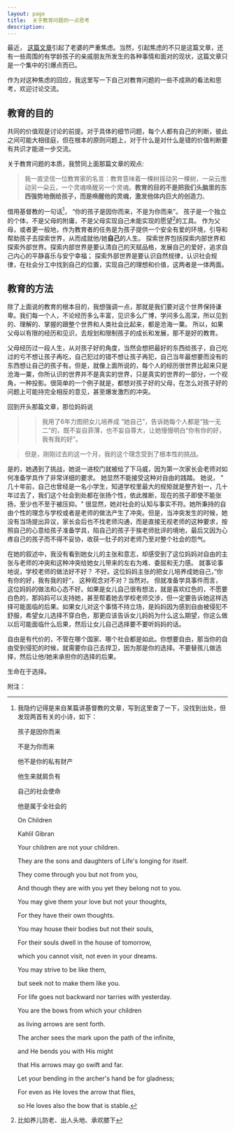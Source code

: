 ```yaml
---
layout: page
title:  关于教育问题的一点思考
description: 
---
```



最近， [这篇文章](https://mp.weixin.qq.com/s?__biz=MzA4NzM1Nzg3MA==&mid=2657302219&idx=1&sn=a526998cdc2fa5b011a0a836d11bf2ab&scene=1&srcid=0602UbzhtRRfCUpzqI2IFYB1&key=f5c31ae61525f82e288ad2679fb9b67b31270399ef4df4900759c452cb888093e58d3484ca53e5248edbfee662af99cd&ascene=0&uin=NTQ0ODg2MzAw&devicetype=iMac+MacBookAir6%2C2+OSX+OSX+10.11.5+build(15F34)&version=11020201&pass_ticket=HxQsjZL1P8r4VpJXZj0UteoeNV2kTCZwgYNl2cWn%2FruKmgRoygEJUUauQTjFVDtM)引起了老婆的严重焦虑。当然，引起焦虑的不只是这篇文章，还有一些周围的有学龄孩子的亲戚朋友所发生的各种事情和面对的现状，这篇文章只是一个集中的引爆点而已。

作为对这种焦虑的回应，我这里写一下自己对教育问题的一些不成熟的看法和思考，欢迎讨论交流。

## 教育的目的

共同的价值观是讨论的前提。对于具体的细节问题，每个人都有自己的判断，彼此之间可能大相径庭，但在根本的原则问题上，对于什么是对什么是错的价值判断要有共识才能进一步交流。

关于教育问题的本质，我赞同上面那篇文章的观点:

> 我一直坚信一位教育家的名言：教育意味着一棵树摇动另一棵树，一朵云推动另一朵云，一个灵魂唤醒另一个灵魂。**教育的目的不是把我们头脑里的东西强势地倒给孩子，而是唤醒他的灵魂，激发他体内巨大的创造力**。

借用基督教的一句话[^1]， “你的孩子是因你而来，不是为你而来”。 孩子是一个独立的个体，不是父母的附庸，不是父母实现自己未能实现的愿望[^2]的工具。
作为父母，或者更一般地，作为教育者的任务是为孩子提供一个安全有爱的环境，引导和帮助孩子去探索世界，从而成就他/她**自己**的人生。
探索世界包括探索内部世界和探索外部世界。探索内部世界是要认清自己的天赋品格，发展自己的爱好，追求自己内心的平静喜乐与安宁幸福；
探索外部世界是要认识自然规律，认识社会规律，在社会分工中找到自己的位置，实现自己的理想和价值，这两者是一体两面。


## 教育的方法

除了上面说的教育的根本目的，我想强调一点，那就是我们要对这个世界保持谦卑。我们每一个人，不论经历多么丰富，见识多么广博，学问多么高深，所以见到的、理解的、掌握的跟整个世界和人类社会比起来，都是沧海一粟。 所以，如果父母以有限的经历和见识，去规划和限制孩子的成长和发展，那不是好的教育。

父母经历过一段人生，从对孩子好的角度，当然会想把最好的东西给孩子，自己吃过的亏不想让孩子再吃，自己犯过的错不想让孩子再犯，自己当年最想要而没有的东西想让自己的孩子有。但是，就像上面所说的，每个人的经历很世界比起来只是沧海一粟，你所认识的世界并不是真实的世界，只是真实的世界的一部分，一个视角，一种投影。很简单的一个例子就是，都想对孩子好的父母，在怎么对孩子好的问题上可能持完全相反的意见，甚至爆发激烈的冲突。

回到开头那篇文章，那位妈妈说

> > 我用了6年力图把女儿培养成 “她自己”，告诉她每个人都是“独一无二”的，既不妄自菲薄，也不妄自尊大，让她慢慢明白“你有你的好，我有我的好”。

> 但是，刚刚过去的这一个月，我的这个理念受到了根本性的挑战。

是的，她遇到了挑战，她说一进校门就被给了下马威，因为第一次家长会老师对如何准备学具作了非常详细的要求。 她显然不能接受这种对自由的践踏。
她说， " 几十年前，自己也曾经是一名小学生，知道学校里最大的规矩就是整齐划一，几十年过去了，我们这个社会到处都在张扬个性，依此推断，现在的孩子即使不能张扬，至少也不至于被压抑。" 很显然，她对社会的认知与事实不符。她所秉持的自由个性的理念与学校或者是老师的做法产生了冲突。但是，当冲突发生的时候，她没有当场提出异议，家长会后也不找老师沟通，而是直接无视老师的这种要求，按照自己的心意给孩子准备学具，陷自己的孩子于挨老师批评的境地，最后又因为心疼自己的孩子而不得不妥协，收获一肚子的对老师乃至对整个社会的怨气。

在她的叙述中，我没有看到她女儿的主张和意志，却感受到了这位妈妈对自由的主张与老师的冲突和这种冲突给她女儿带来的左右为难、委屈和无力感。
就事论事地说，学校老师的做法好不好？ 不好。这位妈妈主张的把女儿培养成她自己，”你有你的好，我有我的好“， 这种观念对不对？当然对。
但就准备学具事件而言，这位妈妈的做法和心态不好。如果是女儿自己很有想法，就是喜欢红色的，不愿要白色的，那妈妈可以支持她，甚至帮着她去学校老师交涉，但一定要告诉她这样选择可能面临的后果。如果女儿对这个事情不持立场，是妈妈因为感到自由被侵犯不舒服，希望女儿选择不穿白色，那更应该告诉女儿妈妈为什么这么期望，你这么做以后可能面临什么后果，然后让女儿自己选择要不要听妈妈的话。


自由是有代价的，不管在哪个国家、哪个社会都是如此。你想要自由，那当你的自由受到侵犯的时候，就需要你自己去捍卫，因为那是你的选择。不要替孩儿做选择，然后让他/她来承担你的选择的后果。

生命在于选择。




附注：

[^1]: 我隐约记得是来自某篇讲基督教的文章，写到这里查了一下，没找到出处，但发现两首有关的小诗，如下：

	孩子是因你而来

	不是为你而来

	他不是你的私有财产

	他生来就肩负有

	自己的社会使命

	他是属于全社会的

	On Children

	 Kahlil Gibran

	Your children are not your children.

	They are the sons and daughters of Life's longing for itself.

	They come through you but not from you,

	And though they are with you yet they belong not to you.

	You may give them your love but not your thoughts,

	For they have their own thoughts.

	You may house their bodies but not their souls,

	For their souls dwell in the house of tomorrow,

	which you cannot visit, not even in your dreams.

	You may strive to be like them,

	but seek not to make them like you.

	For life goes not backward nor tarries with yesterday.

	You are the bows from which your children

	as living arrows are sent forth.

	The archer sees the mark upon the path of the infinite,

	and He bends you with His might

	that His arrows may go swift and far.

	Let your bending in the archer's hand be for gladness;

	For even as He loves the arrow that flies,

	so He loves also the bow that is stable.


[^2]: 比如养儿防老、出人头地、承欢膝下


